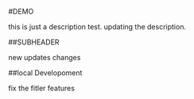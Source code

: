 #DEMO

this is just a description test.
updating the description.

##SUBHEADER

new updates changes

##local Developoment

fix the fitler features
